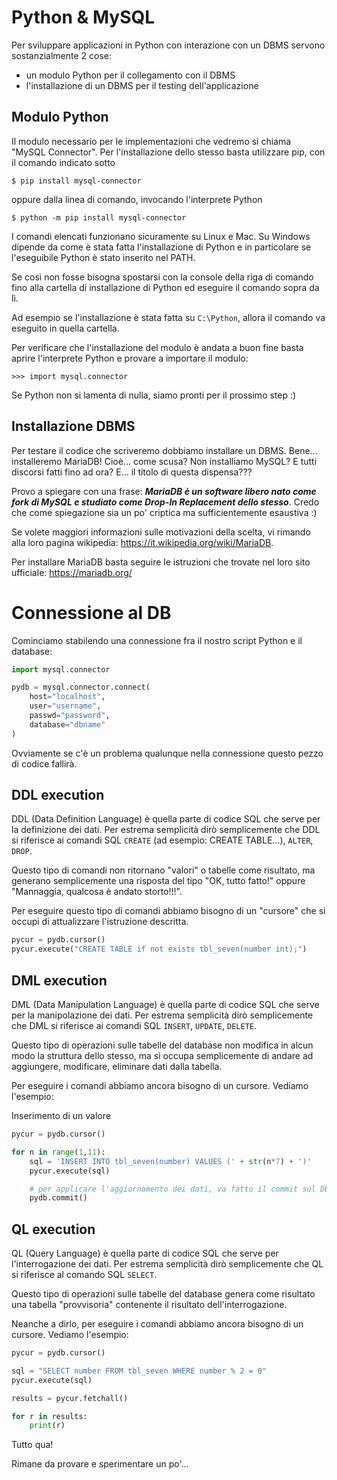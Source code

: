 # Python & MySQL


Per sviluppare applicazioni in Python con interazione con un DBMS
servono sostanzialmente 2 cose:

-   un modulo Python per il collegamento con il DBMS
-   l'installazione di un DBMS per il testing dell'applicazione


<!-- ################################################################################# -->
## Modulo Python

Il modulo necessario per le implementazioni che vedremo si chiama "MySQL
Connector". Per l'installazione dello stesso basta utilizzare pip, con
il comando indicato sotto


    $ pip install mysql-connector


oppure dalla linea di comando, invocando l'interprete Python


    $ python -m pip install mysql-connector


I comandi elencati funzionano sicuramente su Linux e Mac. Su Windows
dipende da come è stata fatta l'installazione di Python e in particolare
se l'eseguibile Python è stato inserito nel PATH.

Se così non fosse bisogna spostarsi con la console della riga di comando
fino alla cartella di installazione di Python ed eseguire il comando
sopra da lì.

Ad esempio se l'installazione è stata fatta su `C:\Python`, allora il comando va
eseguito in quella cartella.

Per verificare che l'installazione del modulo è andata a buon fine basta
aprire l'interprete Python e provare a importare il modulo:


    >>> import mysql.connector


Se Python non si lamenta di nulla, siamo pronti per il prossimo step :)



<!-- ################################################################################# -->
## Installazione DBMS

Per testare il codice che scriveremo dobbiamo installare un DBMS.
Bene... installeremo MariaDB! Cioè... come scusa? Non installiamo MySQL?
E tutti discorsi fatti fino ad ora? E... il titolo di questa dispensa???

Provo a spiegare con una frase: ***MariaDB è un software libero nato
come fork di MySQL e studiato come Drop-In Replacement dello stesso***.
Credo che come spiegazione sia un po' criptica ma sufficientemente
esaustiva :)

Se volete maggiori informazioni sulle motivazioni della scelta, vi
rimando alla loro pagina wikipedia:
<https://it.wikipedia.org/wiki/MariaDB>.

Per installare MariaDB basta seguire le istruzioni che trovate nel loro
sito ufficiale: <https://mariadb.org/>

# Connessione al DB

Cominciamo stabilendo una connessione fra il nostro script Python e il
database:

```python
import mysql.connector

pydb = mysql.connector.connect(
    host="localhost",
    user="username",
    passwd="password",
    database="dbname"
)
```

Ovviamente se c'è un problema qualunque nella connessione questo pezzo
di codice fallirà.


<!-- ################################################################################# -->
## DDL execution

DDL (Data Definition Language) è quella parte di codice SQL che serve
per la definizione dei dati. Per estrema semplicità dirò semplicemente
che DDL si riferisce ai comandi SQL `CREATE` (ad esempio: CREATE
TABLE...), `ALTER`, `DROP`.

Questo tipo di comandi non ritornano "valori" o tabelle come risultato,
ma generano semplicemente una risposta del tipo "OK, tutto fatto!"
oppure "Mannaggia, qualcosa è andato storto!!!".

Per eseguire questo tipo di comandi abbiamo bisogno di un "cursore" che
si occupi di attualizzare l'istruzione descritta.


```python
pycur = pydb.cursor()
pycur.execute("CREATE TABLE if not exists tbl_seven(number int);")
```


## DML execution

DML (Data Manipulation Language) è quella parte di codice SQL che serve
per la manipolazione dei dati. Per estrema semplicità dirò semplicemente
che DML si riferisce ai comandi SQL `INSERT`, `UPDATE`, `DELETE`.


Questo tipo di operazioni sulle tabelle del database non modifica in
alcun modo la struttura dello stesso, ma si occupa semplicemente di
andare ad aggiungere, modificare, eliminare dati dalla tabella.

Per eseguire i comandi abbiamo ancora bisogno di un cursore. Vediamo
l'esempio:

Inserimento di un valore

```python
pycur = pydb.cursor()

for n in range(1,11):
    sql = 'INSERT INTO tbl_seven(number) VALUES (' + str(n*7) + ')'
    pycur.execute(sql)

    # per applicare l'aggiornamento dei dati, va fatto il commit sul DB
    pydb.commit()
```

<!-- ################################################################################# -->
## QL execution

QL (Query Language) è quella parte di codice SQL che serve per
l'interrogazione dei dati. Per estrema semplicità dirò semplicemente che
QL si riferisce al comando SQL `SELECT`.

Questo tipo di operazioni sulle tabelle del database genera come
risultato una tabella "provvisoria" contenente il risultato
dell'interrogazione.

Neanche a dirlo, per eseguire i comandi abbiamo ancora bisogno di un
cursore. Vediamo l'esempio:

```python
pycur = pydb.cursor()

sql = "SELECT number FROM tbl_seven WHERE number % 2 = 0"
pycur.execute(sql)

results = pycur.fetchall()

for r in results:     
    print(r)
```

Tutto qua!

Rimane da provare e sperimentare un po'...

<br>
<br>
<br>

